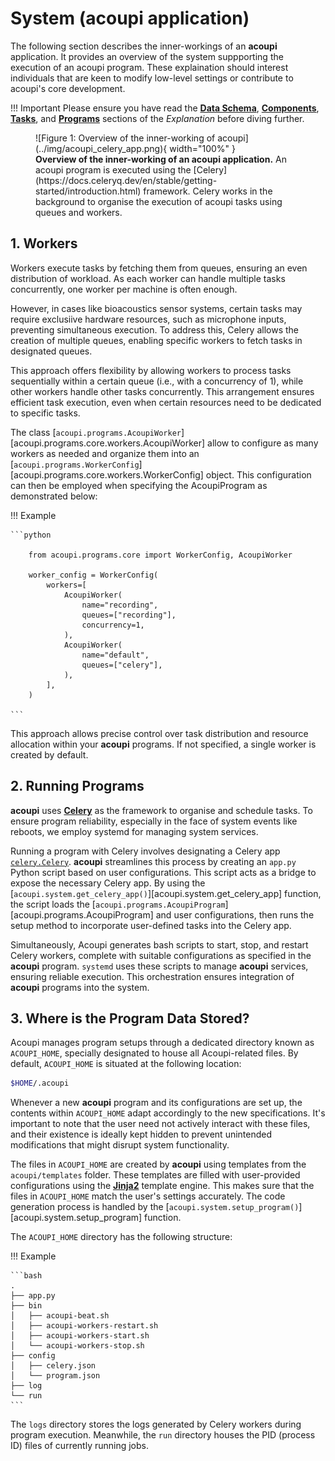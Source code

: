 # System (acoupi application)

The following section describes the inner-workings of an **acoupi** application. It provides an overview of the system suppporting the execution of an acoupi program. These explaination should interest individuals that are keen to modify low-level settings or contribute to acoupi's core development.

!!! Important
    Please ensure you have read the [**Data Schema**](data_schema.md),
    [**Components**](components.md), [**Tasks**](tasks.md), and
    [**Programs**](programs.md) sections of the *Explanation* before diving further. 

<figure markdown="span">
    ![Figure 1: Overview of the inner-working of acoupi](../img/acoupi_celery_app.png){ width="100%" }
    <figcaption><b>Overview of the inner-working of an acoupi application.</b> An acoupi program is executed using the [Celery](https://docs.celeryq.dev/en/stable/getting-started/introduction.html) framework. Celery works in the background to organise the execution of acoupi tasks using queues and workers.
</figure>

## 1. Workers

Workers execute tasks by fetching them from queues, ensuring an even distribution of workload. As each worker can handle multiple tasks concurrently, one worker per machine is often enough. 

However, in cases like bioacoustics sensor systems, certain tasks may require exclusiive hardware resources, such as microphone inputs, preventing simultaneous execution. To address this, Celery allows the creation of multiple queues, enabling specific workers to fetch tasks in designated queues. 

This approach offers flexibility by allowing workers to process tasks sequentially within a certain queue (i.e., with a concurrency of 1), while other workers handle other tasks concurrently. This arrangement ensures efficient task execution, even when certain resources need to be dedicated to specific tasks. 

The class [`acoupi.programs.AcoupiWorker`][acoupi.programs.core.workers.AcoupiWorker] allow to configure as many workers as needed and organize them into an [`acoupi.programs.WorkerConfig`][acoupi.programs.core.workers.WorkerConfig] object.
This configuration can then be employed when specifying the AcoupiProgram as
demonstrated below:

!!! Example

    ```python

        from acoupi.programs.core import WorkerConfig, AcoupiWorker
        
        worker_config = WorkerConfig(
            workers=[
                AcoupiWorker(
                    name="recording", 
                    queues=["recording"],
                    concurrency=1,
                ),
                AcoupiWorker(
                    name="default", 
                    queues=["celery"],
                ),
            ],
        )

    ```

This approach allows precise control over task distribution and resource
allocation within your **acoupi** programs. If not specified, a single worker is
created by default.

## 2. Running Programs

**acoupi** uses [**Celery**](https://docs.celeryq.dev/en/stable/index.html)
as the framework to organise and schedule tasks. To ensure program reliability, especially in the face of system events like reboots, we employ systemd for managing system services.

Running a program with Celery involves designating a Celery app
[`celery.Celery`](https://docs.celeryq.dev/en/stable/reference/celery.html#celery.Celery). **acoupi** streamlines this process by creating an `app.py` Python script based on user configurations. This script acts as a bridge to expose the necessary Celery app. By using the [`acoupi.system.get_celery_app()`][acoupi.system.get_celery_app] function, the
script loads the [`acoupi.programs.AcoupiProgram`][acoupi.programs.AcoupiProgram] and user configurations, then runs the setup method to incorporate user-defined tasks into the Celery app.

Simultaneously, Acoupi generates bash scripts to start, stop, and restart
Celery workers, complete with suitable configurations as specified in the
**acoupi** program. `systemd` uses these scripts to manage **acoupi**
services, ensuring reliable execution. This orchestration ensures integration of **acoupi** programs into the system.

## 3. Where is the Program Data Stored?

Acoupi manages program setups through a dedicated directory known as
`ACOUPI_HOME`, specially designated to house all Acoupi-related files. By
default, `ACOUPI_HOME` is situated at the following location:

```bash
$HOME/.acoupi
```

Whenever a new **acoupi** program and its configurations are set up, the
contents within `ACOUPI_HOME` adapt accordingly to the new specifications. It's important to note that the user need not actively interact with these files, and their existence is ideally kept hidden to prevent unintended modifications that might disrupt system functionality.

The files in `ACOUPI_HOME` are created by **acoupi** using templates from the
`acoupi/templates` folder. These templates are filled with user-provided configurations using the [**Jinja2**](https://jinja.palletsprojects.com/en/3.1.x/) template engine. This makes sure that the files in `ACOUPI_HOME` match the user's settings accurately. The code generation process is handled by the
[`acoupi.system.setup_program()`][acoupi.system.setup_program] function.

The `ACOUPI_HOME` directory has the following structure:

!!! Example

    ```bash
    .
    ├── app.py
    ├── bin
    │   ├── acoupi-beat.sh
    │   ├── acoupi-workers-restart.sh
    │   ├── acoupi-workers-start.sh
    │   └── acoupi-workers-stop.sh
    ├── config
    │   ├── celery.json
    │   └── program.json
    ├── log
    └── run
    ```

The `logs` directory stores the logs generated by Celery workers during program execution. Meanwhile, the `run` directory houses the PID (process ID) files of currently running jobs.
